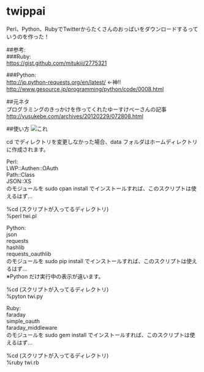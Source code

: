 twippai
=======

Perl、Python、RubyでTwitterからたくさんのおっぱいをダウンロードするっていうのを作った！  
  
##参考:  
###Ruby:  
https://gist.github.com/mitukiii/2775321  
  
###Python:  
http://jp.python-requests.org/en/latest/ ←神!!  
http://www.gesource.jp/programming/python/code/0008.html  
  
##元ネタ  
プログラミングのきっかけを作ってくれたゆーすけべーさんの記事  
http://yusukebe.com/archives/20120229/072808.html  
  
  
##使い方
![これ](https://github.com/Code-Hex/twippai/blob/master/sample.gif)  
  
cd でディレクトリを変更しなかった場合、data フォルダはホームディレクトリに作成されます。  
  
Perl:  
LWP::Authen::OAuth  
Path::Class  
JSON::XS  
のモジュールを sudo cpan install でインストールすれば、このスクリプトは使えるはず...  
  
%cd (スクリプトが入ってるディレクトリ)  
%perl twi.pl  
  
Python:  
json  
requests  
hashlib  
requests_oauthlib  
のモジュールを sudo pip install でインストールすれば、このスクリプトは使えるはず...  
※Python だけ実行中の表示が違います。  
  
%cd (スクリプトが入ってるディレクトリ)  
%pyton twi.py  
  
Ruby:  
faraday  
simple_oauth  
faraday_middleware  
のモジュールを sudo gem install でインストールすれば、このスクリプトは使えるはず...  

%cd (スクリプトが入ってるディレクトリ)  
%ruby twi.rb  
  
